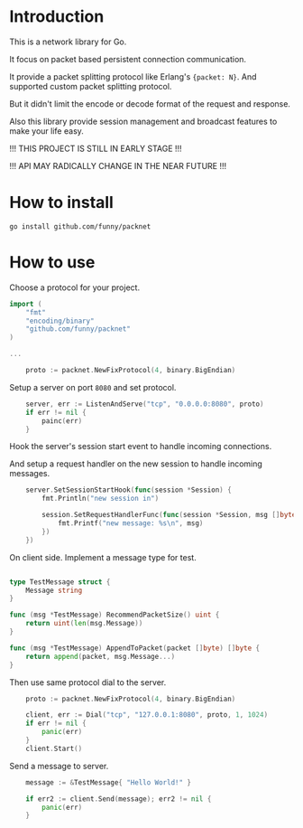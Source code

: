 Introduction
============

This is a network library for Go.

It focus on packet based persistent connection communication.

It provide a packet splitting protocol like Erlang's `{packet: N}`. And supported custom packet splitting protocol.

But it didn't limit the encode or decode format of the request and response.

Also this library provide session management and broadcast features to make your life easy.

!!! THIS PROJECT IS STILL IN EARLY STAGE !!!

!!! API MAY RADICALLY CHANGE IN THE NEAR FUTURE !!!

How to install
==============

```
go install github.com/funny/packnet
```

How to use
===========

Choose a protocol for your project.

```go
import (
	"fmt"
	"encoding/binary"
	"github.com/funny/packnet"
)

...

	proto := packnet.NewFixProtocol(4, binary.BigEndian)
```

Setup a server on port `8080` and set protocol.

```go
	server, err := ListenAndServe("tcp", "0.0.0.0:8080", proto)
	if err != nil {
		painc(err)
	}
```

Hook the server's session start event to handle incoming connections.

And setup a request handler on the new session to handle incoming messages.

```go
	server.SetSessionStartHook(func(session *Session) {
		fmt.Println("new session in")

		session.SetRequestHandlerFunc(func(session *Session, msg []byte) {
			fmt.Printf("new message: %s\n", msg)
		})
	})
```

On client side. Implement a message type for test.

```go

type TestMessage struct {
	Message string
}

func (msg *TestMessage) RecommendPacketSize() uint {
	return uint(len(msg.Message))
}

func (msg *TestMessage) AppendToPacket(packet []byte) []byte {
	return append(packet, msg.Message...)
}
```

Then use same protocol dial to the server.

```go
	proto := packnet.NewFixProtocol(4, binary.BigEndian)

	client, err := Dial("tcp", "127.0.0.1:8080", proto, 1, 1024)
	if err != nil {
		panic(err)
	}
	client.Start()
```

Send a message to server.

```go
	message := &TestMessage{ "Hello World!" }

	if err2 := client.Send(message); err2 != nil {
		panic(err)
	}
```
